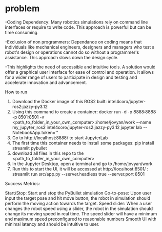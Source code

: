# problem
-Coding Dependency: Many robotics simulations rely on command line interfaces or require to write code. This approach is powerful but can be time consuming.

-Exclusion of non programmers: Dependance on coding means that individuals like mechanical engineers, designers and managers who test a robot's design or operations cannot do so without a programmer's assistance. This approach slows down the design cycle.

-This highlights the need of accessible and intuitive tools. A solution would offer a graphical user interface for ease of control and operation. It allows for a wider range of users to participate in design and testing and accelerate innovation and advancement.


How to run
1. Download the Docker image of this ROS2 built:  intel4coro/jupyter-ros2:jazzy-py3.12
2. Using this command to create a container:
  docker run -d -p 8888:8888 -p 8501:8501 -v <path_to_folder_in_your_own_computer>:/home/jovyan/work --name my_jupyter_ros2 intel4coro/jupyter-ros2:jazzy-py3.12 jupyter lab --NotebookApp.token=''
3. Go to http://localhost:8888/ to start JupyterLab
4. The first time this container needs to install some packages:
   pip install streamlit pybullet 
5. download all files in this repo to the <path_to_folder_in_your_own_computer>
6. In the Jupyter Desktop, open a terminal and go to /home/jovyan/work
7. Run this to start the UI, it will be accessed at http://localhost:8501/ :
  streamlit run src/app.py --server.headless true --server.port 8501 

Success Metrics:

Start/Stop: Start and stop the PyBullet simulation
Go-to-pose: Upon user input the target pose and hit move button, the robot in simulation should perform the moving action towards the target. 
Speed slider: When a user changes the robot speed using a slider, the robot in the simulation should change its moving speed in real time. The speed slider will have a minimum and maximum speed preconfigured to reasonable numbers
Smooth UI with minimal latency and should be intuitive to user.

